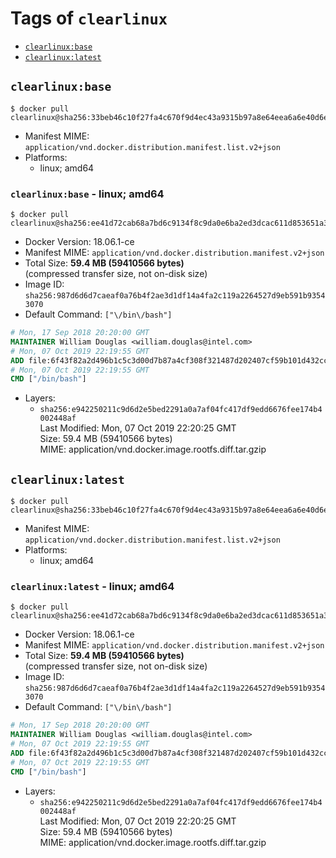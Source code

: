 <!-- THIS FILE IS GENERATED VIA './update-remote.sh' -->

# Tags of `clearlinux`

-	[`clearlinux:base`](#clearlinuxbase)
-	[`clearlinux:latest`](#clearlinuxlatest)

## `clearlinux:base`

```console
$ docker pull clearlinux@sha256:33beb46c10f27fa4c670f9d4ec43a9315b97a8e64eea6a6e40d6ea9d08e764a4
```

-	Manifest MIME: `application/vnd.docker.distribution.manifest.list.v2+json`
-	Platforms:
	-	linux; amd64

### `clearlinux:base` - linux; amd64

```console
$ docker pull clearlinux@sha256:ee41d72cab68a7bd6c9134f8c9da0e6ba2ed3dcac611d853651a36b7b3f9a5c6
```

-	Docker Version: 18.06.1-ce
-	Manifest MIME: `application/vnd.docker.distribution.manifest.v2+json`
-	Total Size: **59.4 MB (59410566 bytes)**  
	(compressed transfer size, not on-disk size)
-	Image ID: `sha256:987d6d6d7caeaf0a76b4f2ae3d1df14a4fa2c119a2264527d9eb591b93543070`
-	Default Command: `["\/bin\/bash"]`

```dockerfile
# Mon, 17 Sep 2018 20:20:00 GMT
MAINTAINER William Douglas <william.douglas@intel.com>
# Mon, 07 Oct 2019 22:19:55 GMT
ADD file:6f43f82a2d496b1c5c3d00d7b87a4cf308f321487d202407cf59b101d432ccae in / 
# Mon, 07 Oct 2019 22:19:55 GMT
CMD ["/bin/bash"]
```

-	Layers:
	-	`sha256:e942250211c9d6d2e5bed2291a0a7af04fc417df9edd6676fee174b4002448af`  
		Last Modified: Mon, 07 Oct 2019 22:20:25 GMT  
		Size: 59.4 MB (59410566 bytes)  
		MIME: application/vnd.docker.image.rootfs.diff.tar.gzip

## `clearlinux:latest`

```console
$ docker pull clearlinux@sha256:33beb46c10f27fa4c670f9d4ec43a9315b97a8e64eea6a6e40d6ea9d08e764a4
```

-	Manifest MIME: `application/vnd.docker.distribution.manifest.list.v2+json`
-	Platforms:
	-	linux; amd64

### `clearlinux:latest` - linux; amd64

```console
$ docker pull clearlinux@sha256:ee41d72cab68a7bd6c9134f8c9da0e6ba2ed3dcac611d853651a36b7b3f9a5c6
```

-	Docker Version: 18.06.1-ce
-	Manifest MIME: `application/vnd.docker.distribution.manifest.v2+json`
-	Total Size: **59.4 MB (59410566 bytes)**  
	(compressed transfer size, not on-disk size)
-	Image ID: `sha256:987d6d6d7caeaf0a76b4f2ae3d1df14a4fa2c119a2264527d9eb591b93543070`
-	Default Command: `["\/bin\/bash"]`

```dockerfile
# Mon, 17 Sep 2018 20:20:00 GMT
MAINTAINER William Douglas <william.douglas@intel.com>
# Mon, 07 Oct 2019 22:19:55 GMT
ADD file:6f43f82a2d496b1c5c3d00d7b87a4cf308f321487d202407cf59b101d432ccae in / 
# Mon, 07 Oct 2019 22:19:55 GMT
CMD ["/bin/bash"]
```

-	Layers:
	-	`sha256:e942250211c9d6d2e5bed2291a0a7af04fc417df9edd6676fee174b4002448af`  
		Last Modified: Mon, 07 Oct 2019 22:20:25 GMT  
		Size: 59.4 MB (59410566 bytes)  
		MIME: application/vnd.docker.image.rootfs.diff.tar.gzip
